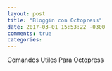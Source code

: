 ```yaml
---
layout: post
title: "Bloggin con Octopress"
date: 2017-03-01 15:53:22 -0300
comments: true
categories: 
---
```

Comandos Utiles Para Octopress